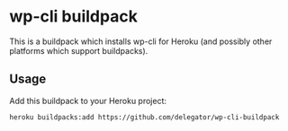 # wp-cli buildpack

This is a buildpack which installs wp-cli for Heroku (and possibly other platforms which support buildpacks).

## Usage

Add this buildpack to your Heroku project:

```
heroku buildpacks:add https://github.com/delegator/wp-cli-buildpack
```
